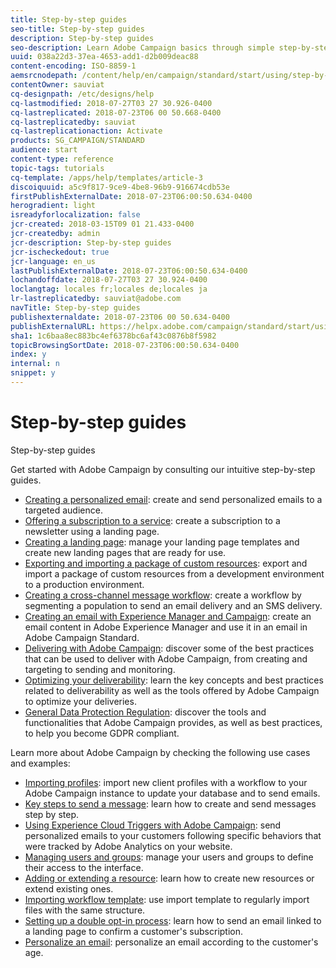 ```yaml
---
title: Step-by-step guides
seo-title: Step-by-step guides
description: Step-by-step guides
seo-description: Learn Adobe Campaign basics through simple step-by-step procedures, and experience the power of the solution.
uuid: 038a22d3-37ea-4653-add1-d2b009deac88
content-encoding: ISO-8859-1
aemsrcnodepath: /content/help/en/campaign/standard/start/using/step-by-step-guides
contentOwner: sauviat
cq-designpath: /etc/designs/help
cq-lastmodified: 2018-07-27T03 27 30.926-0400
cq-lastreplicated: 2018-07-23T06 00 50.668-0400
cq-lastreplicatedby: sauviat
cq-lastreplicationaction: Activate
products: SG_CAMPAIGN/STANDARD
audience: start
content-type: reference
topic-tags: tutorials
cq-template: /apps/help/templates/article-3
discoiquuid: a5c9f817-9ce9-4be8-96b9-916674cdb53e
firstPublishExternalDate: 2018-07-23T06:00:50.634-0400
herogradient: light
isreadyforlocalization: false
jcr-created: 2018-03-15T09 01 21.433-0400
jcr-createdby: admin
jcr-description: Step-by-step guides
jcr-ischeckedout: true
jcr-language: en_us
lastPublishExternalDate: 2018-07-23T06:00:50.634-0400
lochandoffdate: 2018-07-27T03 27 30.924-0400
loclangtag: locales fr;locales de;locales ja
lr-lastreplicatedby: sauviat@adobe.com
navTitle: Step-by-step guides
publishexternaldate: 2018-07-23T06 00 50.634-0400
publishExternalURL: https://helpx.adobe.com/campaign/standard/start/using/step-by-step-guides.html
sha1: 1c6baa8ec883bc4ef6378bc6af43c0876b8f5982
topicBrowsingSortDate: 2018-07-23T06:00:50.634-0400
index: y
internal: n
snippet: y
---
```


# Step-by-step guides

Step-by-step guides

Get started with Adobe Campaign by consulting our intuitive step-by-step guides.

* [Creating a personalized email](https://docs.campaign.adobe.com/doc/standard/getting_started/en/ACS_GettingStartedEmail.html): create and send personalized emails to a targeted audience.
* [Offering a subscription to a service](https://docs.campaign.adobe.com/doc/standard/getting_started/en/ACS_GettingStartedLandingPages.html): create a subscription to a newsletter using a landing page.
* [Creating a landing page](https://docs.campaign.adobe.com/doc/standard/getting_started/en/ACS_CreateLandingPage.html): manage your landing page templates and create new landing pages that are ready for use.
* [Exporting and importing a package of custom resources](https://docs.campaign.adobe.com/doc/standard/getting_started/en/ACS_ImportExport.html): export and import a package of custom resources from a development environment to a production environment.
* [Creating a cross-channel message workflow](https://docs.campaign.adobe.com/doc/standard/getting_started/en/ACS_WorkflowSegmentation.html): create a workflow by segmenting a population to send an email delivery and an SMS delivery.
* [Creating an email with Experience Manager and Campaign](https://docs.campaign.adobe.com/doc/standard/getting_started/en/ACS_AEM.html): create an email content in Adobe Experience Manager and use it in an email in Adobe Campaign Standard.
* [Delivering with Adobe Campaign](https://docs.campaign.adobe.com/doc/standard/getting_started/en/ACS_DeliveryBestPractices.html): discover some of the best practices that can be used to deliver with Adobe Campaign, from creating and targeting to sending and monitoring.
* [Optimizing your deliverability](https://docs.campaign.adobe.com/doc/standard/getting_started/en/ACS_Deliverability.html): learn the key concepts and best practices related to deliverability as well as the tools offered by Adobe Campaign to optimize your deliveries.
* [General Data Protection Regulation](https://docs.campaign.adobe.com/doc/standard/getting_started/en/ACS_GDPR.html): discover the tools and functionalities that Adobe Campaign provides, as well as best practices, to help you become GDPR compliant.

Learn more about Adobe Campaign by checking the following use cases and examples:

* [Importing profiles](../../automating/using/importing-data.md#example--import-workflow-template): import new client profiles with a workflow to your Adobe Campaign instance to update your database and to send emails.
* [Key steps to send a message](../../channels/using/key-steps-to-send-a-message.md): learn how to create and send messages step by step.
* [Using Experience Cloud Triggers with Adobe Campaign](../../integrating/using/abandonment-triggers-use-cases.md): send personalized emails to your customers following specific behaviors that were tracked by Adobe Analytics on your website.
* [Managing users and groups](../../administration/using/use-case--users-e-security.md): manage your users and groups to define their access to the interface.
* [Adding or extending a resource](../../developing/using/key-steps.md): learn how to create new resources or extend existing ones.
* [Importing workflow template](../../automating/using/importing-data.md#example--import-workflow-template): use import template to regularly import files with the same structure.
* [Setting up a double opt-in process](../../channels/using/setting-up-a-double-opt-in-process.md): learn how to send an email linked to a landing page to confirm a customer's subscription.
* [Personalize an email](../../designing/using/example--email-personalization.md): personalize an email according to the customer's age.

